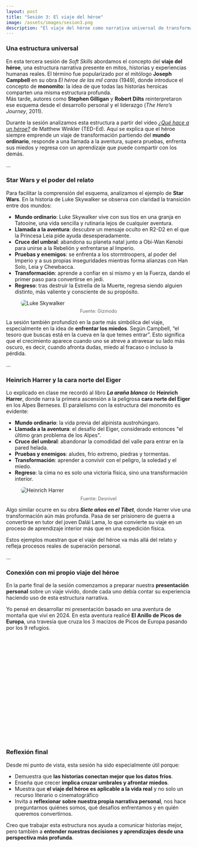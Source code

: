 ```yaml
---
layout: post
title: "Sesión 3: El viaje del héroe"
image: /assets/images/sesion3.png
description: "El viaje del héroe como narrativa universal de transformación personal."
---
```


### Una estructura universal

En esta tercera sesión de *Soft Skills* abordamos el concepto del **viaje del héroe**, una estructura narrativa presente en mitos, historias y experiencias humanas reales. El término fue popularizado por el mitólogo **Joseph Campbell** en su obra *El héroe de las mil caras* (1949), donde introduce el concepto de **monomito**: la idea de que todas las historias heroicas comparten una misma estructura profunda.  
Más tarde, autores como **Stephen Gilligan** y **Robert Dilts** reinterpretaron ese esquema desde el desarrollo personal y el liderazgo (*The Hero’s Journey*, 2011).

Durante la sesión analizamos esta estructura a partir del vídeo [*¿Qué hace a un héroe?*](https://www.youtube.com/watch?v=Hhk4N9A0oCA) de Matthew Winkler (TED-Ed). Aquí se explica que el héroe siempre emprende un viaje de transformación partiendo del **mundo ordinario**, responde a una llamada a la aventura, supera pruebas, enfrenta sus miedos y regresa con un aprendizaje que puede compartir con los demás.

<div class="separator">...</div>

### Star Wars y el poder del relato

Para facilitar la comprensión del esquema, analizamos el ejemplo de **Star Wars**. En la historia de Luke Skywalker se observa con claridad la transición entre dos mundos:

- **Mundo ordinario**: Luke Skywalker vive con sus tíos en una granja en Tatooine, una vida sencilla y rutinaria lejos de cualquier aventura.
- **Llamada a la aventura**: descubre un mensaje oculto en R2-D2 en el que la Princesa Leia pide ayuda desesperadamente.
- **Cruce del umbral**: abandona su planeta natal junto a Obi-Wan Kenobi para unirse a la Rebelión y enfrentarse al Imperio.
- **Pruebas y enemigos**: se enfrenta a los stormtroopers, al poder del Imperio y a sus propias inseguridades mientras forma alianzas con Han Solo, Leia y Chewbacca.
- **Transformación**: aprende a confiar en sí mismo y en la Fuerza, dando el primer paso para convertirse en jedi.
- **Regreso**: tras destruir la Estrella de la Muerte, regresa siendo alguien distinto, más valiente y consciente de su propósito.

<figure>
  <img src="{{ '/assets/images/luke-skywalker.jpg' | relative_url }}" alt="Luke Skywalker" style="max-width:100%; border-radius:8px;">
  <figcaption style="text-align:center; color:#666; font-size:0.9em; margin-top:0.5em;">
    Fuente: Gizmodo
  </figcaption>
</figure>

La sesión también profundizó en la parte más simbólica del viaje, especialmente en la idea de **enfrentar los miedos**. Según Campbell, “el tesoro que buscas está en la cueva en la que temes entrar”. Esto significa que el crecimiento aparece cuando uno se atreve a atravesar su lado más oscuro, es decir, cuando afronta dudas, miedo al fracaso o incluso la pérdida.

<div class="separator">...</div>

### Heinrich Harrer y la cara norte del Eiger

Lo explicado en clase me recordó al libro **_La araña blanca_** de **Heinrich Harrer**, donde narra la primera ascensión a la peligrosa **cara norte del Eiger** en los Alpes Berneses. El paralelismo con la estructura del monomito es evidente:

- **Mundo ordinario**: la vida previa del alpinista austrohúngaro.
- **Llamada a la aventura**: el desafío del Eiger, considerado entonces "el último gran problema de los Alpes".
- **Cruce del umbral**: abandonar la comodidad del valle para entrar en la pared helada.
- **Pruebas y enemigos**: aludes, frío extremo, piedras y tormentas.
- **Transformación**: aprender a convivir con el peligro, la soledad y el miedo.
- **Regreso**: la cima no es solo una victoria física, sino una transformación interior.

<figure>
  <img src="{{ '/assets/images/nordwand.jpg' | relative_url }}" alt="Heinrich Harrer" style="max-width:100%; border-radius:8px;">
  <figcaption style="text-align:center; color:#666; font-size:0.9em; margin-top:0.5em;">
    Fuente: Desnivel
  </figcaption>
</figure>

Algo similar ocurre en su obra **_Siete años en el Tíbet_**, donde Harrer vive una transformación aún más profunda. Pasa de ser prisionero de guerra a convertirse en tutor del joven Dalái Lama, lo que convierte su viaje en un proceso de aprendizaje interior más que en una expedición física. 

Estos ejemplos muestran que el viaje del héroe va más allá del relato y refleja procesos reales de superación personal.

<div class="separator">...</div>

### Conexión con mi propio viaje del héroe

En la parte final de la sesión comenzamos a preparar nuestra **presentación personal** sobre un viaje vivido, donde cada uno debía contar su experiencia haciendo uso de esta estructura narrativa.

Yo pensé en desarrollar mi presentación basado en una aventura de montaña que viví en 2024. En esta aventura realicé **El Anillo de Picos de Europa**, una travesía que cruza los 3 macizos de Picos de Europa pasando por los 9 refugios.

<div style="position:relative; padding-bottom:56.25%; height:0; overflow:hidden; max-width:100%;">
  <iframe src="" 
          frameborder="0" 
          allow="accelerometer; autoplay; clipboard-write; encrypted-media; gyroscope; picture-in-picture" 
          allowfullscreen 
          style="position:absolute; top:0; left:0; width:100%; height:100%;">
  </iframe>
</div>

### Reflexión final

Desde mi punto de vista, esta sesión ha sido especialmente útil porque:

- Demuestra que **las historias conectan mejor que los datos fríos**.
- Enseña que crecer **implica cruzar umbrales y afrontar miedos**.
- Muestra que **el viaje del héroe es aplicable a la vida real** y no solo un recurso literario o cinematográfico
- Invita a **reflexionar sobre nuestra propia narrativa personal**, nos hace preguntarnos quiénes somos, qué desafíos enfrentamos y en quién queremos convertirnos.

Creo que trabajar esta estructura nos ayuda a comunicar historias mejor, pero también a **entender nuestras decisiones y aprendizajes desde una perspectiva más profunda**.